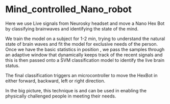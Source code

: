 # Mind_controlled_Nano_robot
Here we use Live signals from Neurosky headset and move a Nano Hex Bot by classifying brainwaves and identifying the state of the mind.

We train the model on a subject for 1-2 min, trying to understand the natural state of brain waves and fit the model for exclusive needs of the person. Once we have the basic statistics in position , we pass the samples through an adaptive window that dynamically keeps track of the recent signals and this is then passed onto a SVM classification model to identify the live brain status. 

The final classification triggers an microcontroller to move the HexBot in either forward, backward, left or right direction. 

In the big picture, this technique is and can be used in enabling the physically challenged people in meeting their needs. 
